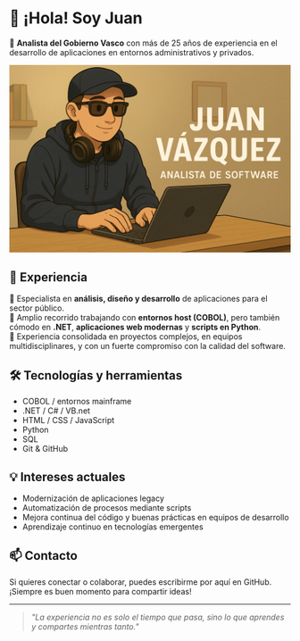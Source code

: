 # 👋 ¡Hola! Soy Juan

🎯 **Analista del Gobierno Vasco** con más de 25 años de experiencia en el desarrollo de aplicaciones en entornos administrativos y privados.

![Banner de Juan Vázquez](./assets/juan_vazquez.png)

## 💼 Experiencia

🔹 Especialista en **análisis, diseño y desarrollo** de aplicaciones para el sector público.  
🔹 Amplio recorrido trabajando con **entornos host (COBOL)**, pero también cómodo en **.NET**, **aplicaciones web modernas** y **scripts en Python**.  
🔹 Experiencia consolidada en proyectos complejos, en equipos multidisciplinares, y con un fuerte compromiso con la calidad del software.

## 🛠️ Tecnologías y herramientas

- COBOL / entornos mainframe  
- .NET / C# / VB.net
- HTML / CSS / JavaScript  
- Python  
- SQL  
- Git & GitHub  

## 💡 Intereses actuales

- Modernización de aplicaciones legacy  
- Automatización de procesos mediante scripts  
- Mejora continua del código y buenas prácticas en equipos de desarrollo  
- Aprendizaje continuo en tecnologías emergentes

## 📫 Contacto

Si quieres conectar o colaborar, puedes escribirme por aquí en GitHub. ¡Siempre es buen momento para compartir ideas!

---

> *"La experiencia no es solo el tiempo que pasa, sino lo que aprendes y compartes mientras tanto."*

